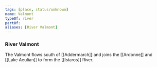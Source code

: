 ```yaml
---
tags: [place, status/unknown]
name: Valmont
typeOf: river
partOf:
aliases: [River Valmont]
---
```


### River Valmont
The Valmont flows south of [[Addermarch]] and joins the [[Ardonne]] and [[Lake Aeulian]] to form the [[Istaros]] River.